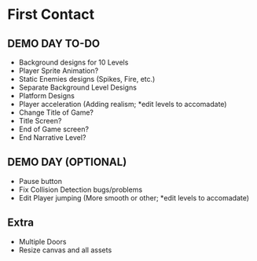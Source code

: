 <h1> First Contact </h1>

<h2>DEMO DAY TO-DO</h2>
<ul>
<li>Background designs for 10 Levels</li>
<li>Player Sprite Animation?</li>
<li>Static Enemies designs (Spikes, Fire, etc.)</li>
<li>Separate Background Level Designs</li>
<li>Platform Designs</li>
<li>Player acceleration (Adding realism; *edit levels to accomadate)</li>
<li>Change Title of Game?</li>
<li>Title Screen?</li>
<li>End of Game screen?</li>
<li>End Narrative Level?</li>
</ul>

<h2>DEMO DAY (OPTIONAL)</h2>
<ul>
<li>Pause button</li>
<li>Fix Collision Detection bugs/problems</li>
<li>Edit Player jumping (More smooth or other; *edit levels to accomadate)</li>
</ul>

<h2>Extra</h2>
<ul>
<li>Multiple Doors</li>
<li>Resize canvas and all assets</li>
</ul>
